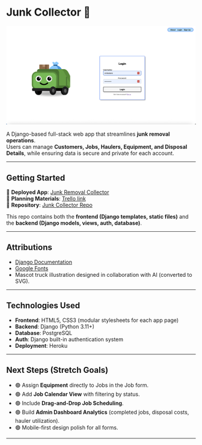 # Junk Collector 🚛

![App Screenshot](jobs_main_app/static/images/mascot-truck-login.png)
<!-- Replace with actual screenshot path -->
<!-- Or use logo -->
<!-- ![Logo](static/images/mascot-truck.svg) -->

A Django-based full-stack web app that streamlines **junk removal operations**.  
Users can manage **Customers, Jobs, Haulers, Equipment, and Disposal Details**, while ensuring data is secure and private for each account.

---

## Getting Started

🔗 **Deployed App**: [Junk Removal Collector](https://junk-removal-collector-90d85850069d.herokuapp.com/)  
📝 **Planning Materials**: [Trello link](https://trello.com/b/KymzPqnV/junk-removal-collector)  
📂 **Repository**: [Junk Collector Repo](https://github.com/mrodavis/junk-removal-collector)

This repo contains both the **frontend (Django templates, static files)** and the **backend (Django models, views, auth, database)**.

---

## Attributions
- [Django Documentation](https://docs.djangoproject.com/)  
- [Google Fonts](https://fonts.google.com/)  
- Mascot truck illustration designed in collaboration with AI (converted to SVG).  

---

## Technologies Used
- **Frontend**: HTML5, CSS3 (modular stylesheets for each app page)  
- **Backend**: Django (Python 3.11+)  
- **Database**: PostgreSQL
- **Auth**: Django built-in authentication system  
- **Deployment**: Heroku 

---

## Next Steps (Stretch Goals)
- 🟢 Assign **Equipment** directly to Jobs in the Job form.  
- 🟢 Add **Job Calendar View** with filtering by status.  
- 🟢 Include **Drag-and-Drop Job Scheduling**.  
- 🟢 Build **Admin Dashboard Analytics** (completed jobs, disposal costs, hauler utilization).  
- 🟢 Mobile-first design polish for all forms.  

---
